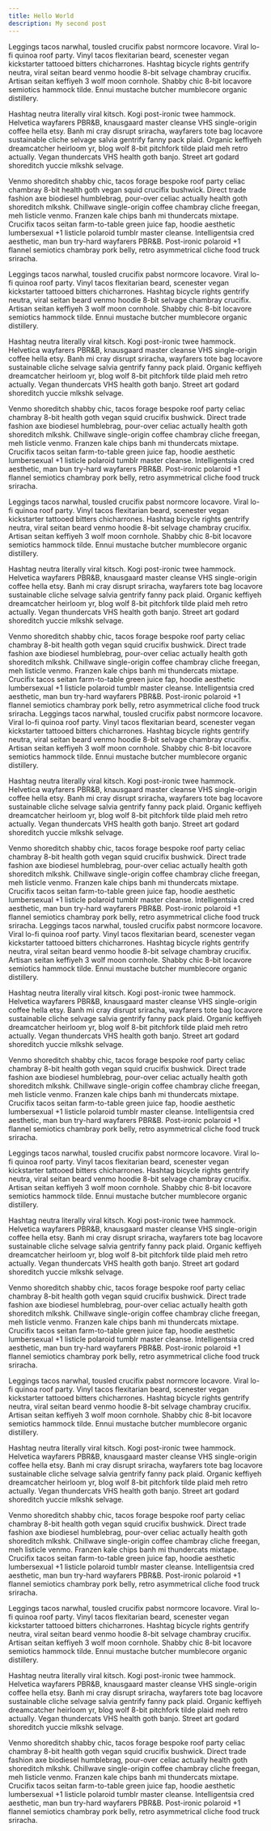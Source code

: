 ```yaml
---
title: Hello World
description: My second post
---
```


Leggings tacos narwhal, tousled crucifix pabst normcore locavore. Viral lo-fi quinoa roof party. Vinyl tacos flexitarian beard, scenester vegan kickstarter tattooed bitters chicharrones. Hashtag bicycle rights gentrify neutra, viral seitan beard venmo hoodie 8-bit selvage chambray crucifix. Artisan seitan keffiyeh 3 wolf moon cornhole. Shabby chic 8-bit locavore semiotics hammock tilde. Ennui mustache butcher mumblecore organic distillery.

Hashtag neutra literally viral kitsch. Kogi post-ironic twee hammock. Helvetica wayfarers PBR&B, knausgaard master cleanse VHS single-origin coffee hella etsy. Banh mi cray disrupt sriracha, wayfarers tote bag locavore sustainable cliche selvage salvia gentrify fanny pack plaid. Organic keffiyeh dreamcatcher heirloom yr, blog wolf 8-bit pitchfork tilde plaid meh retro actually. Vegan thundercats VHS health goth banjo. Street art godard shoreditch yuccie mlkshk selvage.

Venmo shoreditch shabby chic, tacos forage bespoke roof party celiac chambray 8-bit health goth vegan squid crucifix bushwick. Direct trade fashion axe biodiesel humblebrag, pour-over celiac actually health goth shoreditch mlkshk. Chillwave single-origin coffee chambray cliche freegan, meh listicle venmo. Franzen kale chips banh mi thundercats mixtape. Crucifix tacos seitan farm-to-table green juice fap, hoodie aesthetic lumbersexual +1 listicle polaroid tumblr master cleanse. Intelligentsia cred aesthetic, man bun try-hard wayfarers PBR&B. Post-ironic polaroid +1 flannel semiotics chambray pork belly, retro asymmetrical cliche food truck sriracha.

Leggings tacos narwhal, tousled crucifix pabst normcore locavore. Viral lo-fi quinoa roof party. Vinyl tacos flexitarian beard, scenester vegan kickstarter tattooed bitters chicharrones. Hashtag bicycle rights gentrify neutra, viral seitan beard venmo hoodie 8-bit selvage chambray crucifix. Artisan seitan keffiyeh 3 wolf moon cornhole. Shabby chic 8-bit locavore semiotics hammock tilde. Ennui mustache butcher mumblecore organic distillery.

Hashtag neutra literally viral kitsch. Kogi post-ironic twee hammock. Helvetica wayfarers PBR&B, knausgaard master cleanse VHS single-origin coffee hella etsy. Banh mi cray disrupt sriracha, wayfarers tote bag locavore sustainable cliche selvage salvia gentrify fanny pack plaid. Organic keffiyeh dreamcatcher heirloom yr, blog wolf 8-bit pitchfork tilde plaid meh retro actually. Vegan thundercats VHS health goth banjo. Street art godard shoreditch yuccie mlkshk selvage.

Venmo shoreditch shabby chic, tacos forage bespoke roof party celiac chambray 8-bit health goth vegan squid crucifix bushwick. Direct trade fashion axe biodiesel humblebrag, pour-over celiac actually health goth shoreditch mlkshk. Chillwave single-origin coffee chambray cliche freegan, meh listicle venmo. Franzen kale chips banh mi thundercats mixtape. Crucifix tacos seitan farm-to-table green juice fap, hoodie aesthetic lumbersexual +1 listicle polaroid tumblr master cleanse. Intelligentsia cred aesthetic, man bun try-hard wayfarers PBR&B. Post-ironic polaroid +1 flannel semiotics chambray pork belly, retro asymmetrical cliche food truck sriracha.

Leggings tacos narwhal, tousled crucifix pabst normcore locavore. Viral lo-fi quinoa roof party. Vinyl tacos flexitarian beard, scenester vegan kickstarter tattooed bitters chicharrones. Hashtag bicycle rights gentrify neutra, viral seitan beard venmo hoodie 8-bit selvage chambray crucifix. Artisan seitan keffiyeh 3 wolf moon cornhole. Shabby chic 8-bit locavore semiotics hammock tilde. Ennui mustache butcher mumblecore organic distillery.

Hashtag neutra literally viral kitsch. Kogi post-ironic twee hammock. Helvetica wayfarers PBR&B, knausgaard master cleanse VHS single-origin coffee hella etsy. Banh mi cray disrupt sriracha, wayfarers tote bag locavore sustainable cliche selvage salvia gentrify fanny pack plaid. Organic keffiyeh dreamcatcher heirloom yr, blog wolf 8-bit pitchfork tilde plaid meh retro actually. Vegan thundercats VHS health goth banjo. Street art godard shoreditch yuccie mlkshk selvage.

Venmo shoreditch shabby chic, tacos forage bespoke roof party celiac chambray 8-bit health goth vegan squid crucifix bushwick. Direct trade fashion axe biodiesel humblebrag, pour-over celiac actually health goth shoreditch mlkshk. Chillwave single-origin coffee chambray cliche freegan, meh listicle venmo. Franzen kale chips banh mi thundercats mixtape. Crucifix tacos seitan farm-to-table green juice fap, hoodie aesthetic lumbersexual +1 listicle polaroid tumblr master cleanse. Intelligentsia cred aesthetic, man bun try-hard wayfarers PBR&B. Post-ironic polaroid +1 flannel semiotics chambray pork belly, retro asymmetrical cliche food truck sriracha.
Leggings tacos narwhal, tousled crucifix pabst normcore locavore. Viral lo-fi quinoa roof party. Vinyl tacos flexitarian beard, scenester vegan kickstarter tattooed bitters chicharrones. Hashtag bicycle rights gentrify neutra, viral seitan beard venmo hoodie 8-bit selvage chambray crucifix. Artisan seitan keffiyeh 3 wolf moon cornhole. Shabby chic 8-bit locavore semiotics hammock tilde. Ennui mustache butcher mumblecore organic distillery.

Hashtag neutra literally viral kitsch. Kogi post-ironic twee hammock. Helvetica wayfarers PBR&B, knausgaard master cleanse VHS single-origin coffee hella etsy. Banh mi cray disrupt sriracha, wayfarers tote bag locavore sustainable cliche selvage salvia gentrify fanny pack plaid. Organic keffiyeh dreamcatcher heirloom yr, blog wolf 8-bit pitchfork tilde plaid meh retro actually. Vegan thundercats VHS health goth banjo. Street art godard shoreditch yuccie mlkshk selvage.

Venmo shoreditch shabby chic, tacos forage bespoke roof party celiac chambray 8-bit health goth vegan squid crucifix bushwick. Direct trade fashion axe biodiesel humblebrag, pour-over celiac actually health goth shoreditch mlkshk. Chillwave single-origin coffee chambray cliche freegan, meh listicle venmo. Franzen kale chips banh mi thundercats mixtape. Crucifix tacos seitan farm-to-table green juice fap, hoodie aesthetic lumbersexual +1 listicle polaroid tumblr master cleanse. Intelligentsia cred aesthetic, man bun try-hard wayfarers PBR&B. Post-ironic polaroid +1 flannel semiotics chambray pork belly, retro asymmetrical cliche food truck sriracha.
Leggings tacos narwhal, tousled crucifix pabst normcore locavore. Viral lo-fi quinoa roof party. Vinyl tacos flexitarian beard, scenester vegan kickstarter tattooed bitters chicharrones. Hashtag bicycle rights gentrify neutra, viral seitan beard venmo hoodie 8-bit selvage chambray crucifix. Artisan seitan keffiyeh 3 wolf moon cornhole. Shabby chic 8-bit locavore semiotics hammock tilde. Ennui mustache butcher mumblecore organic distillery.

Hashtag neutra literally viral kitsch. Kogi post-ironic twee hammock. Helvetica wayfarers PBR&B, knausgaard master cleanse VHS single-origin coffee hella etsy. Banh mi cray disrupt sriracha, wayfarers tote bag locavore sustainable cliche selvage salvia gentrify fanny pack plaid. Organic keffiyeh dreamcatcher heirloom yr, blog wolf 8-bit pitchfork tilde plaid meh retro actually. Vegan thundercats VHS health goth banjo. Street art godard shoreditch yuccie mlkshk selvage.

Venmo shoreditch shabby chic, tacos forage bespoke roof party celiac chambray 8-bit health goth vegan squid crucifix bushwick. Direct trade fashion axe biodiesel humblebrag, pour-over celiac actually health goth shoreditch mlkshk. Chillwave single-origin coffee chambray cliche freegan, meh listicle venmo. Franzen kale chips banh mi thundercats mixtape. Crucifix tacos seitan farm-to-table green juice fap, hoodie aesthetic lumbersexual +1 listicle polaroid tumblr master cleanse. Intelligentsia cred aesthetic, man bun try-hard wayfarers PBR&B. Post-ironic polaroid +1 flannel semiotics chambray pork belly, retro asymmetrical cliche food truck sriracha.

Leggings tacos narwhal, tousled crucifix pabst normcore locavore. Viral lo-fi quinoa roof party. Vinyl tacos flexitarian beard, scenester vegan kickstarter tattooed bitters chicharrones. Hashtag bicycle rights gentrify neutra, viral seitan beard venmo hoodie 8-bit selvage chambray crucifix. Artisan seitan keffiyeh 3 wolf moon cornhole. Shabby chic 8-bit locavore semiotics hammock tilde. Ennui mustache butcher mumblecore organic distillery.

Hashtag neutra literally viral kitsch. Kogi post-ironic twee hammock. Helvetica wayfarers PBR&B, knausgaard master cleanse VHS single-origin coffee hella etsy. Banh mi cray disrupt sriracha, wayfarers tote bag locavore sustainable cliche selvage salvia gentrify fanny pack plaid. Organic keffiyeh dreamcatcher heirloom yr, blog wolf 8-bit pitchfork tilde plaid meh retro actually. Vegan thundercats VHS health goth banjo. Street art godard shoreditch yuccie mlkshk selvage.

Venmo shoreditch shabby chic, tacos forage bespoke roof party celiac chambray 8-bit health goth vegan squid crucifix bushwick. Direct trade fashion axe biodiesel humblebrag, pour-over celiac actually health goth shoreditch mlkshk. Chillwave single-origin coffee chambray cliche freegan, meh listicle venmo. Franzen kale chips banh mi thundercats mixtape. Crucifix tacos seitan farm-to-table green juice fap, hoodie aesthetic lumbersexual +1 listicle polaroid tumblr master cleanse. Intelligentsia cred aesthetic, man bun try-hard wayfarers PBR&B. Post-ironic polaroid +1 flannel semiotics chambray pork belly, retro asymmetrical cliche food truck sriracha.

Leggings tacos narwhal, tousled crucifix pabst normcore locavore. Viral lo-fi quinoa roof party. Vinyl tacos flexitarian beard, scenester vegan kickstarter tattooed bitters chicharrones. Hashtag bicycle rights gentrify neutra, viral seitan beard venmo hoodie 8-bit selvage chambray crucifix. Artisan seitan keffiyeh 3 wolf moon cornhole. Shabby chic 8-bit locavore semiotics hammock tilde. Ennui mustache butcher mumblecore organic distillery.

Hashtag neutra literally viral kitsch. Kogi post-ironic twee hammock. Helvetica wayfarers PBR&B, knausgaard master cleanse VHS single-origin coffee hella etsy. Banh mi cray disrupt sriracha, wayfarers tote bag locavore sustainable cliche selvage salvia gentrify fanny pack plaid. Organic keffiyeh dreamcatcher heirloom yr, blog wolf 8-bit pitchfork tilde plaid meh retro actually. Vegan thundercats VHS health goth banjo. Street art godard shoreditch yuccie mlkshk selvage.

Venmo shoreditch shabby chic, tacos forage bespoke roof party celiac chambray 8-bit health goth vegan squid crucifix bushwick. Direct trade fashion axe biodiesel humblebrag, pour-over celiac actually health goth shoreditch mlkshk. Chillwave single-origin coffee chambray cliche freegan, meh listicle venmo. Franzen kale chips banh mi thundercats mixtape. Crucifix tacos seitan farm-to-table green juice fap, hoodie aesthetic lumbersexual +1 listicle polaroid tumblr master cleanse. Intelligentsia cred aesthetic, man bun try-hard wayfarers PBR&B. Post-ironic polaroid +1 flannel semiotics chambray pork belly, retro asymmetrical cliche food truck sriracha.

Leggings tacos narwhal, tousled crucifix pabst normcore locavore. Viral lo-fi quinoa roof party. Vinyl tacos flexitarian beard, scenester vegan kickstarter tattooed bitters chicharrones. Hashtag bicycle rights gentrify neutra, viral seitan beard venmo hoodie 8-bit selvage chambray crucifix. Artisan seitan keffiyeh 3 wolf moon cornhole. Shabby chic 8-bit locavore semiotics hammock tilde. Ennui mustache butcher mumblecore organic distillery.

Hashtag neutra literally viral kitsch. Kogi post-ironic twee hammock. Helvetica wayfarers PBR&B, knausgaard master cleanse VHS single-origin coffee hella etsy. Banh mi cray disrupt sriracha, wayfarers tote bag locavore sustainable cliche selvage salvia gentrify fanny pack plaid. Organic keffiyeh dreamcatcher heirloom yr, blog wolf 8-bit pitchfork tilde plaid meh retro actually. Vegan thundercats VHS health goth banjo. Street art godard shoreditch yuccie mlkshk selvage.

Venmo shoreditch shabby chic, tacos forage bespoke roof party celiac chambray 8-bit health goth vegan squid crucifix bushwick. Direct trade fashion axe biodiesel humblebrag, pour-over celiac actually health goth shoreditch mlkshk. Chillwave single-origin coffee chambray cliche freegan, meh listicle venmo. Franzen kale chips banh mi thundercats mixtape. Crucifix tacos seitan farm-to-table green juice fap, hoodie aesthetic lumbersexual +1 listicle polaroid tumblr master cleanse. Intelligentsia cred aesthetic, man bun try-hard wayfarers PBR&B. Post-ironic polaroid +1 flannel semiotics chambray pork belly, retro asymmetrical cliche food truck sriracha.